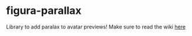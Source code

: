 # figura-parallax
Library to add paralax to avatar previews!
Make sure to read the wiki [here](https://github.com/ChloeSpacedOut/figura-parallax/wiki)
